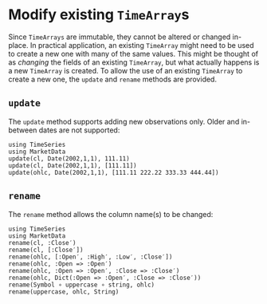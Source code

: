 # Modify existing `TimeArray`s

Since `TimeArrays` are immutable, they cannot be altered or changed
in-place. In practical application, an existing `TimeArray` might need to
be used to create a new one with many of the same values. This might be
thought of as *changing* the fields of an existing `TimeArray`, but what
actually happens is a new `TimeArray` is created. To allow the use of an
existing `TimeArray` to create a new one, the `update` and `rename`
methods are provided.

## `update`

The `update` method supports adding new observations only.
Older and in-between dates are not supported:

```@repl
using TimeSeries
using MarketData
update(cl, Date(2002,1,1), 111.11)
update(cl, Date(2002,1,1), [111.11])
update(ohlc, Date(2002,1,1), [111.11 222.22 333.33 444.44])
```

## `rename`

The `rename` method allows the column name(s) to be changed:

```@repl
using TimeSeries
using MarketData
rename(cl, :Close′)
rename(cl, [:Close′])
rename(ohlc, [:Open′, :High′, :Low′, :Close′])
rename(ohlc, :Open => :Open′)
rename(ohlc, :Open => :Open′, :Close => :Close′)
rename(ohlc, Dict(:Open => :Open′, :Close => :Close′))
rename(Symbol ∘ uppercase ∘ string, ohlc)
rename(uppercase, ohlc, String)
```
